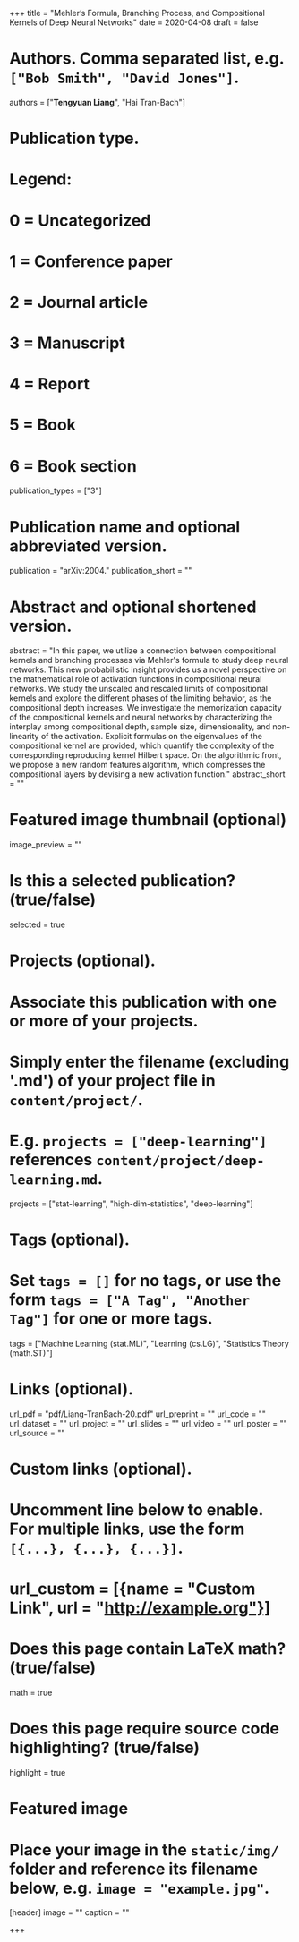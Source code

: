 +++
title = "Mehler’s Formula, Branching Process, and Compositional Kernels of Deep Neural Networks"
date = 2020-04-08
draft = false

# Authors. Comma separated list, e.g. `["Bob Smith", "David Jones"]`.
authors = ["**Tengyuan Liang**", "Hai Tran-Bach"]

# Publication type.
# Legend:
# 0 = Uncategorized
# 1 = Conference paper
# 2 = Journal article
# 3 = Manuscript
# 4 = Report
# 5 = Book
# 6 = Book section
publication_types = ["3"]

# Publication name and optional abbreviated version.
publication = "arXiv:2004."
publication_short = ""

# Abstract and optional shortened version.
abstract = "In this paper, we utilize a connection between compositional kernels and branching processes via Mehler's formula to study deep neural networks. This new probabilistic insight provides us a novel perspective on the mathematical role of activation functions in compositional neural networks. We study the unscaled and rescaled limits of compositional kernels and explore the different phases of the limiting behavior, as the compositional depth increases. We investigate the memorization capacity of the compositional kernels and neural networks by characterizing the interplay among compositional depth, sample size, dimensionality, and non-linearity of the activation. Explicit formulas on the eigenvalues of the compositional kernel are provided, which quantify the complexity of the corresponding reproducing kernel Hilbert space. On the algorithmic front, we propose a new random features algorithm, which compresses the compositional layers by devising a new activation function."
abstract_short = ""

# Featured image thumbnail (optional)
image_preview = ""

# Is this a selected publication? (true/false)
selected = true

# Projects (optional).
#   Associate this publication with one or more of your projects.
#   Simply enter the filename (excluding '.md') of your project file in `content/project/`.
#   E.g. `projects = ["deep-learning"]` references `content/project/deep-learning.md`.
projects = ["stat-learning", "high-dim-statistics", "deep-learning"]

# Tags (optional).
#   Set `tags = []` for no tags, or use the form `tags = ["A Tag", "Another Tag"]` for one or more tags.
tags = ["Machine Learning (stat.ML)", "Learning (cs.LG)", "Statistics Theory (math.ST)"]

# Links (optional).
url_pdf = "pdf/Liang-TranBach-20.pdf"
url_preprint = ""
url_code = ""
url_dataset = ""
url_project = ""
url_slides = ""
url_video = ""
url_poster = ""
url_source = ""

# Custom links (optional).
#   Uncomment line below to enable. For multiple links, use the form `[{...}, {...}, {...}]`.
# url_custom = [{name = "Custom Link", url = "http://example.org"}]

# Does this page contain LaTeX math? (true/false)
math = true

# Does this page require source code highlighting? (true/false)
highlight = true

# Featured image
# Place your image in the `static/img/` folder and reference its filename below, e.g. `image = "example.jpg"`.
[header]
image = ""
caption = ""

+++
